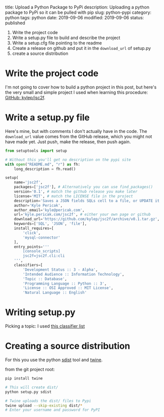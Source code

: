 title: Upload a Python Package to PyPi
description: Uploading a python package to PyPi so it can be pulled with pip
slug: python-pypi
category: python
tags: python
date: 2019-09-06
modified: 2019-09-06
status: published


1. Write the project code
1. Write a setup.py file to build and describe the project
1. Write a setup.cfg file pointing to the readme
1. Create a release on github and put it in the `download_url` of setup.py
1. create a source distribution


# Write the project code

I'm not going to cover how to build a python project in this post, but here's
the very small and simple project I used when learning this procedure:
[GitHub: kylep/jsc2f](https://github.com/kylep/jsc2f).

# Write a setup.py file

Here's mine, but with comments I don't actually have in the code.
The `download_url` value comes from the GitHub release, which you might not
have made yet. Just push, make the release, then push again.

```python
from setuptools import setup

# Without this you'll get no description on the pypi site
with open("README.md", "r") as fh:
    long_description = fh.read()

setup(
    name='jsc2f',
    packages=['jsc2f'], # Alternatively you can use find_packages()
    version='0.1', # match the github release you make later
    license='MIT', # match the LICENSE file in the project
    description='Saves a JSON fields SQLs cell to a file, or UPDATE it back',
    author='Kyle Pericak',
    author_email='kyle@pericak.com',
    url='kyle.pericak.com/jsc2f', # either your own page or github
    download_url='https://github.com/kylep/jsc2f/archive/v0.1.tar.gz',
    keywords=['SQL', 'JSON', 'file'],
    install_requires=[
        'click',
        'mysql-connector'
    ],
    entry_points='''
        [console_scripts]
        jsc2f=jsc2f.cli:cli
    ''',
    classifiers=[
        'Development Status :: 3 - Alpha',
        'Intended Audience :: Information Technology',
        'Topic :: Database',
        'Programming Language :: Python :: 3',
        'License :: OSI Approved :: MIT License',
        'Natural Language :: English'

```

# Writing setup.py
Picking a topic:
I used [this classifier list](https://pypi.org/pypi?%3Aaction=list_classifiers)


# Creating a source distribution

For this you use the python [sdist](https://docs.python.org/2/distutils/sourcedist.html)
tool and [twine](https://pypi.org/project/twine/).

from the git project root:

```bash
pip install twine

# This will create dist/
python setup.py sdist

# Twine uploads the dist/ files to Pypi
twine upload --skip-existing dist/*
# Enter your username and password for PyPI
```



